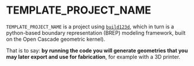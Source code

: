 # TEMPLATE_PROJECT_NAME

`TEMPLATE_PROJECT_NAME` is a project using [`build123d`](https://github.com/gumyr/build123d), which in turn
is a python-based boundary representation (BREP) modeling framework, built on
the Open Cascade geometric kernel).

That is to say: **by running the code you will generate geometries that you may
later export and use for fabrication**, for example with a 3D printer. 
